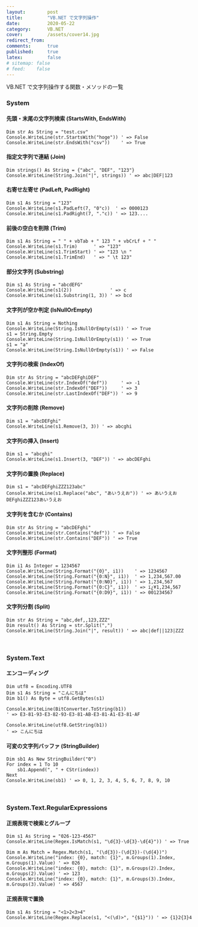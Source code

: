 ```yaml
---
layout:        post
title:         "VB.NET で文字列操作"
date:          2020-05-22
category:      VB.NET
cover:         /assets/cover14.jpg
redirect_from:
comments:      true
published:     true
latex:         false
# sitemap: false
# feed:    false
---
```


VB.NET で文字列操作する関数・メソッドの一覧

### System

#### 先頭・末尾の文字列検索 (StartsWith, EndsWith)

```vb.net
Dim str As String = "test.csv"
Console.WriteLine(str.StartsWith("hoge")) ' => False
Console.WriteLine(str.EndsWith("csv"))    ' => True
```

#### 指定文字列で連結 (Join)

```vb.net
Dim strings() As String = {"abc", "DEF", "123"}
Console.WriteLine(String.Join("|", strings)) ' => abc|DEF|123
```

#### 右寄せ左寄せ (PadLeft, PadRight)

```vb.net
Dim s1 As String = "123"
Console.WriteLine(s1.PadLeft(7, "0"c))  ' => 0000123
Console.WriteLine(s1.PadRight(7, "."c)) ' => 123....
```

#### 前後の空白を削除 (Trim)

```vb.net
Dim s1 As String = " " + vbTab + " 123 " + vbCrLf + " "
Console.WriteLine(s1.Trim)      ' => "123"
Console.WriteLine(s1.TrimStart) ' => "123 \n "
Console.WriteLine(s1.TrimEnd)   ' => " \t 123"
```

#### 部分文字列 (Substring)

```vb.net
Dim s1 As String = "abcdEFG"
Console.WriteLine(s1(2))              ' => c
Console.WriteLine(s1.Substring(1, 3)) ' => bcd
```

#### 文字列が空か判定 (IsNullOrEmpty)

```vb.net
Dim s1 As String = Nothing
Console.WriteLine(String.IsNullOrEmpty(s1)) ' => True
s1 = String.Empty
Console.WriteLine(String.IsNullOrEmpty(s1)) ' => True
s1 = "a"
Console.WriteLine(String.IsNullOrEmpty(s1)) ' => False
```

#### 文字列の検索 (IndexOf)

```vb.net
Dim str As String = "abcDEFghiDEF"
Console.WriteLine(str.IndexOf("def"))     ' => -1
Console.WriteLine(str.IndexOf("DEF"))     ' => 3
Console.WriteLine(str.LastIndexOf("DEF")) ' => 9
```

#### 文字列の削除 (Remove)

```vb.net
Dim s1 = "abcDEFghi"
Console.WriteLine(s1.Remove(3, 3)) ' => abcghi
```

#### 文字列の挿入 (Insert)

```vb.net
Dim s1 = "abcghi"
Console.WriteLine(s1.Insert(3, "DEF")) ' => abcDEFghi
```

#### 文字列の置換 (Replace)

```vb.net
Dim s1 = "abcDEFghiZZZ123abc"
Console.WriteLine(s1.Replace("abc", "あいうえお")) ' => あいうえおDEFghiZZZ123あいうえお
```

#### 文字列を含むか (Contains)

```vb.net
Dim str As String = "abcDEFghi"
Console.WriteLine(str.Contains("def")) ' => False
Console.WriteLine(str.Contains("DEF")) ' => True
```

#### 文字列整形 (Format)

```vb.net
Dim i1 As Integer = 1234567
Console.WriteLine(String.Format("{0}", i1))    ' => 1234567
Console.WriteLine(String.Format("{0:N}", i1))  ' => 1,234,567.00
Console.WriteLine(String.Format("{0:N0}", i1)) ' => 1,234,567
Console.WriteLine(String.Format("{0:C}", i1))  ' => ï¿¥1,234,567
Console.WriteLine(String.Format("{0:D9}", i1)) ' => 001234567
```

#### 文字列分割 (Split)

```vb.net
Dim str As String = "abc,def,,123,ZZZ"
Dim result() As String = str.Split(",")
Console.WriteLine(String.Join("|", result)) ' => abc|def||123|ZZZ
```

<br>

### System.Text

#### エンコーディング

```vb.net
Dim utf8 = Encoding.UTF8
Dim s1 As String = "こんにちは"
Dim b1() As Byte = utf8.GetBytes(s1)

Console.WriteLine(BitConverter.ToString(b1))
' => E3-81-93-E3-82-93-E3-81-AB-E3-81-A1-E3-81-AF

Console.WriteLine(utf8.GetString(b1))
' => こんにちは
```

#### 可変の文字列バッファ (StringBuilder)

```vb.net
Dim sb1 As New StringBuilder("0")
For index = 1 To 10
    sb1.Append(", " + CStr(index))
Next
Console.WriteLine(sb1) ' => 0, 1, 2, 3, 4, 5, 6, 7, 8, 9, 10
```

<br>

### System.Text.RegularExpressions

#### 正規表現で検索とグループ

```vb.net
Dim s1 As String = "026-123-4567"
Console.WriteLine(Regex.IsMatch(s1, "\d{3}-\d{3}-\d{4}")) ' => True

Dim m As Match = Regex.Match(s1, "(\d{3})-(\d{3})-(\d{4})")
Console.WriteLine("index: {0}, match: {1}", m.Groups(1).Index, m.Groups(1).Value) ' => 026
Console.WriteLine("index: {0}, match: {1}", m.Groups(2).Index, m.Groups(2).Value) ' => 123
Console.WriteLine("index: {0}, match: {1}", m.Groups(3).Index, m.Groups(3).Value) ' => 4567
```

#### 正規表現で置換

```vb.net
Dim s1 As String = "<1>2<3>4"
Console.WriteLine(Regex.Replace(s1, "<(\d)>", "{$1}")) ' => {1}2{3}4
```

